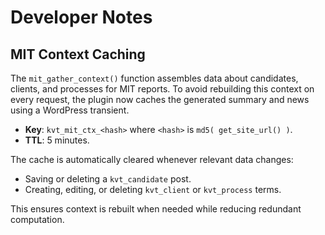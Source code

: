 # Developer Notes

## MIT Context Caching

The `mit_gather_context()` function assembles data about candidates, clients, and processes for MIT reports. To avoid rebuilding this context on every request, the plugin now caches the generated summary and news using a WordPress transient.

- **Key**: `kvt_mit_ctx_<hash>` where `<hash>` is `md5( get_site_url() )`.
- **TTL**: 5 minutes.

The cache is automatically cleared whenever relevant data changes:

- Saving or deleting a `kvt_candidate` post.
- Creating, editing, or deleting `kvt_client` or `kvt_process` terms.

This ensures context is rebuilt when needed while reducing redundant computation.
